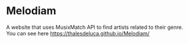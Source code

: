 # Melodiam
A website that uses MusixMatch API to find artists related to their genre. You can see here https://thalesdeluca.github.io/Melodiam/
